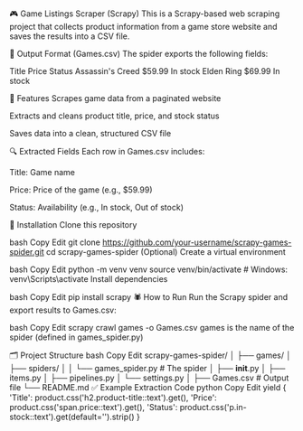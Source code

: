 🎮 Game Listings Scraper (Scrapy)
This is a Scrapy-based web scraping project that collects product information from a game store website and saves the results into a CSV file.

📁 Output Format (Games.csv)
The spider exports the following fields:

Title	Price	Status
Assassin's Creed	$59.99	In stock
Elden Ring	$69.99	In stock

🧩 Features
Scrapes game data from a paginated website

Extracts and cleans product title, price, and stock status

Saves data into a clean, structured CSV file

🔍 Extracted Fields
Each row in Games.csv includes:

Title: Game name

Price: Price of the game (e.g., $59.99)

Status: Availability (e.g., In stock, Out of stock)

🚀 Installation
Clone this repository

bash
Copy
Edit
git clone https://github.com/your-username/scrapy-games-spider.git
cd scrapy-games-spider
(Optional) Create a virtual environment

bash
Copy
Edit
python -m venv venv
source venv/bin/activate  # Windows: venv\Scripts\activate
Install dependencies

bash
Copy
Edit
pip install scrapy
🕷️ How to Run
Run the Scrapy spider and export results to Games.csv:

bash
Copy
Edit
scrapy crawl games -o Games.csv
games is the name of the spider (defined in games_spider.py)

🗂️ Project Structure
bash
Copy
Edit
scrapy-games-spider/
│
├── games/
│   ├── spiders/
│   │   └── games_spider.py       # The spider
│   ├── __init__.py
│   ├── items.py
│   ├── pipelines.py
│   └── settings.py
│
├── Games.csv                     # Output file
└── README.md
✅ Example Extraction Code
python
Copy
Edit
yield {
    'Title': product.css('h2.product-title::text').get(),
    'Price': product.css('span.price::text').get(),
    'Status': product.css('p.in-stock::text').get(default='').strip()
}
